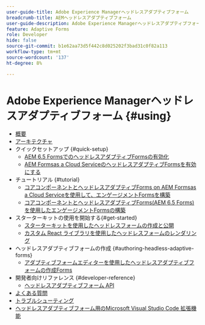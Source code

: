 ```yaml
---
user-guide-title: Adobe Experience Managerヘッドレスアダプティブフォーム
breadcrumb-title: AEMヘッドレスアダプティブフォーム
user-guide-description: Adobe Experience Managerヘッドレスアダプティブフォームのドキュメント
feature: Adaptive Forms
role: Developer
hide: false
source-git-commit: b1e62aa73d5f442c8d025202f3bad31c0f82a113
workflow-type: tm+mt
source-wordcount: '137'
ht-degree: 8%

---
```



# Adobe Experience Managerヘッドレスアダプティブフォーム {#using}

+ [概要](overview.md)
+ [アーキテクチャ](architecture.md)
+ クイックセットアップ {#quick-setup}
   + [AEM 6.5 FormsでのヘッドレスアダプティブFormsの有効化](enable-headless-adaptive-forms-and-core-components.md)
   + [AEM Formsas a Cloud ServiceのヘッドレスアダプティブFormsを有効にする](enable-headless-adaptive-forms-and-core-components-on-forms-cloud-service.md)
+ チュートリアル {#tutorial}
   + [コアコンポーネントとヘッドレスアダプティブForms on AEM Formsas a Cloud Serviceを使用して、エンゲージメントFormsを構築](build-engaging-forms-using-core-components-and-headless-adaptive-forms-aem-forms-cloud-service.md)
   + [コアコンポーネントとヘッドレスアダプティブForms(AEM 6.5 Forms) を使用したエンゲージメントFormsの構築](build-engaging-forms-using-core-components-and-headless-adaptive-forms-on-aem-65-forms.md)
+ スターターキットの使用を開始する{#get-started}
   + [スターターキットを使用したヘッドレスフォームの作成と公開](create-and-publish-a-headless-form.md)
   + [カスタム React ライブラリを使用したヘッドレスフォームのレンダリング](use-google-material-ui-react-components-to-render-a-headless-form.md)
+ ヘッドレスアダプティブフォームの作成 {#authoring-headless-adaptive-forms}
   + [アダプティブフォームエディターを使用したヘッドレスアダプティブフォームの作成Forms](create-a-headless-adaptive-form.md)
+ 開発者向けリファレンス {#developer-reference}
   + [ヘッドレスアダプティブフォーム API](https://opensource.adobe.com/aem-forms-af-runtime/api/)
+ [よくある質問](faq.md)
+ [トラブルシューティング](troubleshooting.md)
+ [ヘッドレスアダプティブフォーム用のMicrosoft Visual Studio Code 拡張機能](visual-studio-code-extension-for-headless-adaptive-forms.md)



<!--

Articles must be added to this TOC file in order to render.

Use this list format to specify links to articles and section headings that expand and collapse in the left rail of the user guide.

An article link CANNOT be used as a section heading.
-->
